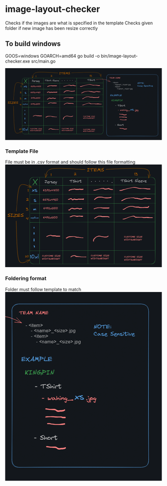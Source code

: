 # image-layout-checker
Checks if the images are what is specified in the template
Checks given folder if new image has been resize correctly

##  To build windows
GOOS=windows GOARCH=amd64 go build -o bin/image-layout-checker.exe src/main.go



![Alt text](img/image-2.png)

### Template File
File must be in .csv format and should follow this file formatting
![sizing.csv](img/image.png)


### Foldering format
Folder must follow template to match
![Alt text](img/image-1.png)